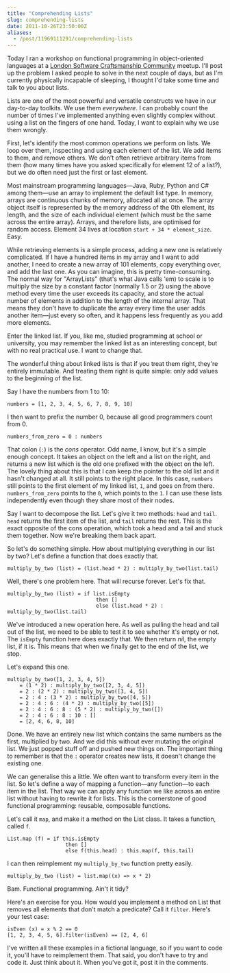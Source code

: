```yaml
---
title: "Comprehending Lists"
slug: comprehending-lists
date: 2011-10-26T23:50:00Z
aliases:
  - /post/11969111291/comprehending-lists
---
```


Today I ran a workshop on functional programming in object-oriented
languages at a [London Software Craftsmanship
Community](http://www.meetup.com/london-software-craftsmanship) meetup.
I'll post up the problem I asked people to solve in the next couple of
days, but as I'm currently physically incapable of sleeping, I thought
I'd take some time and talk to you about lists.

Lists are one of the most powerful and versatile constructs we have in
our day-to-day toolkits. We use them *everywhere*. I can probably count
the number of times I've implemented anything even slightly complex
without using a list on the fingers of one hand. Today, I want to
explain why we use them wrongly.

<!--more-->

First, let's identify the most common operations we perform on lists. We
loop over them, inspecting and using each element of the list. We add
items to them, and remove others. We don't often retrieve arbitrary
items from them (how many times have you asked specifically for element
12 of a list?), but we do often need just the first or last element.

Most mainstream programming languages—Java, Ruby, Python and C\# among
them—use an array to implement the default list type. In memory, arrays
are continuous chunks of memory, allocated all at once. The array object
itself is represented by the memory address of the 0th element, its
length, and the size of each individual element (which must be the same
across the entire array). Arrays, and therefore lists, are optimised for
random access. Element 34 lives at location `start + 34 * element_size`.
Easy.

While retrieving elements is a simple process, adding a new one is
relatively complicated. If I have a hundred items in my array and I want
to add another, I need to create a new array of 101 elements, copy
everything over, and add the last one. As you can imagine, this is
pretty time-consuming. The normal way for "ArrayLists" (that's what Java
calls 'em) to scale is to multiply the size by a constant factor
(normally 1.5 or 2) using the above method every time the user exceeds
its capacity, and store the actual number of elements in addition to the
length of the internal array. That means they don't have to duplicate
the array every time the user adds another item—just every so often, and
it happens less frequently as you add more elements.

Enter the linked list. If you, like me, studied programming at school or
university, you may remember the linked list as an interesting concept,
but with no real practical use. I want to change that.

The wonderful thing about linked lists is that if you treat them right,
they're entirely immutable. And treating them right is quite simple:
only add values to the beginning of the list.

Say I have the numbers from 1 to 10:

    numbers = [1, 2, 3, 4, 5, 6, 7, 8, 9, 10]

I then want to prefix the number 0, because all good programmers count
from 0.

    numbers_from_zero = 0 : numbers

That colon (`:`) is the *cons* operator. Odd name, I know, but it's a
simple enough concept. It takes an object on the left and a list on the
right, and returns a new list which is the old one prefixed with the
object on the left. The lovely thing about this is that I can keep the
pointer to the old list and it hasn't changed at all. It still points to
the right place. In this case, `numbers` still points to the first
element of my linked list, `1`, and goes on from there.
`numbers_from_zero` points to the `0`, which points to the `1`. I can
use these lists independently even though they share most of their
nodes.

Say I want to decompose the list. Let's give it two methods: `head` and
`tail`. `head` returns the first item of the list, and `tail` returns
the rest. This is the exact opposite of the cons operation, which took a
head and a tail and stuck them together. Now we're breaking them back
apart.

So let's do something simple. How about multiplying everything in our
list by two? Let's define a function that does exactly that.

    multiply_by_two (list) = (list.head * 2) : multiply_by_two(list.tail)

Well, there's one problem here. That will recurse forever. Let's fix
that.

    multiply_by_two (list) = if list.isEmpty
                                 then []
                                 else (list.head * 2) : multiply_by_two(list.tail)

We've introduced a new operation here. As well as pulling the head and
tail out of the list, we need to be able to test it to see whether it's
empty or not. The `isEmpty` function here does exactly that. We then
return *nil*, the empty list, if it is. This means that when we finally
get to the end of the list, we stop.

Let's expand this one.

    multiply_by_two([1, 2, 3, 4, 5])
        = (1 * 2) : multiply_by_two([2, 3, 4, 5])
        = 2 : (2 * 2) : multiply_by_two([3, 4, 5])
        = 2 : 4 : (3 * 2) : multiply_by_two([4, 5])
        = 2 : 4 : 6 : (4 * 2) : multiply_by_two([5])
        = 2 : 4 : 6 : 8 : (5 * 2) : multiply_by_two([])
        = 2 : 4 : 6 : 8 : 10 : []
        = [2, 4, 6, 8, 10]

Done. We have an entirely new list which contains the same numbers as
the first, multiplied by two. And we did this without ever mutating the
original list. We just popped stuff off and pushed new things on. The
important thing to remember is that the `:` operator creates new lists,
it doesn't change the existing one.

We can generalise this a little. We often want to transform every item
in the list. So let's define a way of mapping a function—any function—to
each item in the list. That way we can apply any function we like across
an entire list without having to rewrite it for lists. This is the
cornerstone of good functional programming: reusable, composable
functions.

Let's call it `map`, and make it a method on the List class. It takes a
function, called `f`.

    List.map (f) = if this.isEmpty
                       then []
                       else f(this.head) : this.map(f, this.tail)

I can then reimplement my `multiply_by_two` function pretty easily.

    multiply_by_two (list) = list.map((x) => x * 2)

Bam. Functional programming. Ain't it tidy?

Here's an exercise for you. How would you implement a method on List
that removes all elements that don't match a predicate? Call it
`filter`. Here's your test case:

    isEven (x) = x % 2 == 0
    [1, 2, 3, 4, 5, 6].filter(isEven) == [2, 4, 6]

I've written all these examples in a fictional language, so if you want
to code it, you'll have to reimplement them. That said, you don't have
to try and code it. Just think about it. When you've got it, post it in
the comments.
